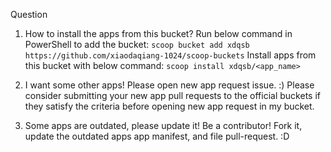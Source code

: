 Question
1. How to install the apps from this bucket?
Run below command in PowerShell to add the bucket:
```scoop bucket add xdqsb https://github.com/xiaodaqiang-1024/scoop-buckets```
Install apps from this bucket with below command:
```scoop install xdqsb/<app_name>```

2. I want some other apps!
Please open new app request issue. :)
Please consider submitting your new app pull requests to the official buckets if they satisfy the criteria before opening new app request in my bucket.

3. Some apps are outdated, please update it!
Be a contributor! Fork it, update the outdated apps app manifest, and file pull-request. :D